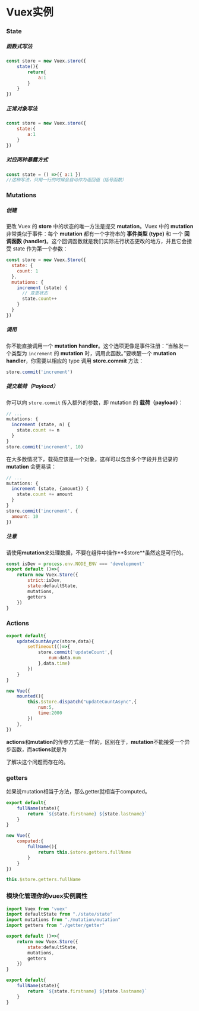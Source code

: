 # Vuex实例

### State

##### 函数式写法

```js
const store = new Vuex.store({
	state(){
		return{
			a:1
		}
	}
})
```

##### 正常对象写法

```js
const store = new Vuex.store({
	state:{
		a:1
	}
})
```

##### 对应两种暴露方式

```js
const state = () =>({ a:1 })
//这种写法，只用一行的时候会自动作为返回值（括号函数）
```

### Mutations

##### 创建

更改 Vuex 的 **store** 中的状态的唯一方法是提交 **mutation**。Vuex 中的 **mutation** 非常类似于事件：每个 **mutation** 都有一个字符串的 **事件类型 (type)** 和 一个 **回调函数 (handler)**。这个回调函数就是我们实际进行状态更改的地方，并且它会接受 state 作为第一个参数：

```js
const store = new Vuex.Store({
  state: {
    count: 1
  },
  mutations: {
    increment (state) {
      // 变更状态
      state.count++
    }
  }
})
```

##### 调用

你不能直接调用一个 **mutation** **handler**。这个选项更像是事件注册：“当触发一个类型为 `increment` 的 **mutation** 时，调用此函数。”要唤醒一个 **mutation** **handler**，你需要以相应的 type 调用 **store.commit** 方法：

```js
store.commit('increment')
```

##### 提交载荷（Payload）

你可以向 `store.commit` 传入额外的参数，即 mutation 的 **载荷（payload）**：

```js
// ...
mutations: {
  increment (state, n) {
    state.count += n
  }
}
store.commit('increment', 10)
```

在大多数情况下，载荷应该是一个对象，这样可以包含多个字段并且记录的 **mutation** 会更易读：

```js
// ...
mutations: {
  increment (state, {amount}) {
    state.count += amount
  }
}
store.commit('increment', {
  amount: 10
})
```

##### 注意

请使用**mutation**来处理数据，不要在组件中操作**$store**虽然这是可行的。

```js
const isDev = process.env.NODE_ENV === 'development'
export default ()=>{
    return new Vuex.Store({
    	strict:isDev,
        state:defaultState,
        mutations,
        getters
    })
}
```

### Actions

```js
export default{
    updateCountAsync(store,data){
        setTimeout(()=>{
            store.commit('updateCount',{
                num:data.num
            },data.time)
        })
    }
}
```

```js
new Vue({
    mounted(){
        this.$store.dispatch("updateCountAsync",{
            num:5,
            time:2000
        })
    },
})
```

**actions**和**mutation**的传参方式是一样的，区别在于，**mutation**不能接受一个异步函数，而**actions**就是为

了解决这个问题而存在的。

### getters

如果说mutation相当于方法，那么getter就相当于computed。

```js
export default{
    fullName(state){
        return `${state.firstname} ${state.lastname}`
    }
}
```

```js
new Vue({
	computed:{
        fullName(){
            return this.$store.getters.fullName
        }
    }
})
```

```js
this.$store.getters.fullName
```

### 模块化管理你的vuex实例属性

```js
import Vuex from 'vuex'
import defaultState from "./state/state"
import mutations from "./mutation/mutation"
import getters from "./getter/getter"

export default ()=>{
    return new Vuex.Store({
        state:defaultState,
        mutations,
        getters
    })
}
```

```js
export default{
    fullName(state){
        return `${state.firstname} ${state.lastname}`
    }
}
```

### 